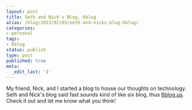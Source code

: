 ```yaml
---
layout: post
title: Seth and Nick's Blog, 6blog
alias: /blog/2013/02/03/seth-and-nicks-blog-6blog/
categories:
- personal
tags:
- 6blog
status: publish
type: post
published: true
meta:
  _edit_last: '1'
---
```

My friend, Nick, and I started a blog to house our thoughts on technology. Seth and Nick's blog said fast sounds kind of like six blog, thus <a title="Seth Holloway and Nick Dollarhide's Blog" href="http://www.6blog.us/" target="_blank">6blog.us</a>. Check it out and let me know what you think!
